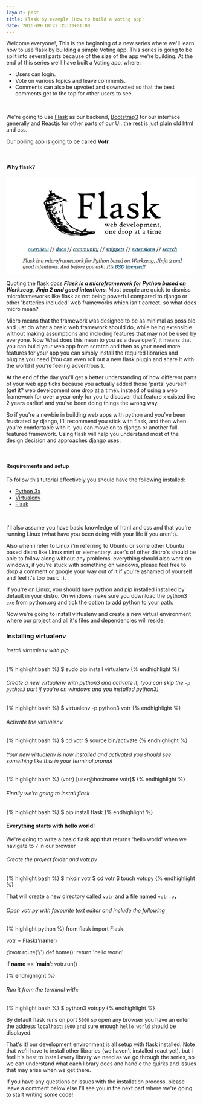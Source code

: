 ```yaml
---
layout: post
title: Flask by example (How to build a Voting app)
date: 2016-09-18T22:35:33+01:00
---
```


Welcome everyone!, This is the beginning of a new series where we'll learn how to use flask by building a simple Voting app.
This series is going to be split into several parts because of the size of the app we're building. At the end of this series we'll have built a Voting app, where:

<ul class="postlist">
  <li>Users can login.</li>
  <li>Vote on various topics and leave comments.</li>
  <li>Comments can also be upvoted and downvoted so that the best comments get to the top for other users to see.</li>
</ul>

<br />

We're going to use [Flask](http://flask.pocoo.org) as our backend, [Bootstrap3](http://getbootstrap.com/) for our interface generally and [Reactjs](https://facebook.github.io/react/) for other parts of our UI. the rest is just plain old html and css.

Our polling app is going to be called **Votr**

<br />

#### Why flask?
![Flask](/images/flask.jpg)

Quoting the flask [docs](http://flask.pocoo.org) ***Flask is a microframework for Python based on Werkzeug, Jinja 2 and good intentions***. Most people are quick to dismiss microframeworks like flask as not being powerful compared to django or other 'batteries included' web frameworks which isn't correct. so what does micro mean?

Micro means that the framework was designed to be as minimal as possible and just do what a basic web framework should do, while being extensible without making assumptions and including features that may not be used by everyone. Now What does this mean to you as a developer?, it means that you can build your web app from scratch and then as your need more features for your app you can simply install the required libraries and plugins you need (You can even roll out a new flask plugin and share it with the world if you're feeling adventrous ).

At the end of the day you'll get a better understanding of how different parts of your web app ticks because you actually added those 'parts' yourself (get it? web development one drop at a time). instead of using a web framework for over a year only for you to discover that feature `x` existed like 2 years earlier! and you've been doing things the wrong way.

So if you're a newbie in building web apps with python and you've been frustrated by django, I'll recommend you stick with flask, and then when you're comfortable with it. you can move on to django or another full featured framework. Using flask will help you understand most of the design decision and approaches django uses.

<br />

#### Requirements and setup
To follow this tutorial effectively you should have the following installed:

<ul class="postlist">
  <li><a href="https://www.python.org/downloads/">Python 3x</a></li>
  <li><a href="http://www.virtualenv.org/en/latest/">Virtualenv</a></li>
  <li><a href="http://flask.pocoo.org">Flask</a></li>
</ul>

<br />

 I'll also assume you have basic knowledge of html and css and that you're running Linux (what have you been doing with your life if you aren't).

 Also when i refer to Linux i'm referring to Ubuntu or some other Ubuntu based distro like Linux mint or elementary. user's of other distro's should be able to follow along without any problems. everything should also work on windows, if you're stuck with something on windows, please feel free to drop a comment or google your way out of it if you're ashamed of yourself and feel it's too basic :).

If you're on Linux, you should have python and pip installed installed by default in your distro. On windows make sure you download the python3 `exe` from python.org and tick the option to add python to your path.

Now we're going to install virtualenv and create a new virtual environment where our project and all it's files and dependencies will reside.

### Installing virtualenv

###### Install virtualenv with pip.

{% highlight bash %}
 $ sudo pip install virtualenv
{% endhighlight %}

###### Create a new virtualenv with python3 and activate it, (you can skip the `-p python3` part if you're on windows and you installed python3)

{% highlight bash %}
$ virtualenv -p python3 votr
{% endhighlight %}

###### Activate the virtualenv
{% highlight bash %}
$ cd votr
$ source bin/activate
{% endhighlight %}

###### Your new virtualenv is now installed and activated you should see something like this in your terminal prompt
{% highlight bash %}
(votr) [user@hostname votr]$
{% endhighlight %}

###### Finally we're going to install flask
{% highlight bash %}
$ pip install flask
{% endhighlight %}

#### Everything starts with hello world!
We're going to write a basic flask app that returns 'hello world' when we navigate to `/` in our browser

###### Create the project folder and votr.py
{% highlight bash %}
$ mkdir votr
$ cd votr
$ touch votr.py
{% endhighlight %}

That will create a new directory called `votr` and a file named `votr.py`

###### Open votr.py with favourite text editor and include the following

{% highlight python %}
from flask import Flask

votr = Flask('__name__')

@votr.route('/')
def home():
    return 'hello world'

if __name__ == '__main__':
    votr.run()

{% endhighlight %}

###### Run it from the terminal with:

{% highlight bash %}
$ python3 votr.py
{% endhighlight %}

By default flask runs on port `5000` so open any browser you have an enter the address `localhost:5000` and sure enough `hello world` should be displayed.

That's it! our development environment is all setup with flask installed. Note that we'll have to install other libraries (we haven't installed react yet). but i feel it's best to install every library we need as we go through the series, so we can understand what each library does and handle the quirks and issues that may arise when we get there.

If you have any questions or issues with the installation process. please leave a comment below else I'll see you in the next part where we're going to start writing some code!
